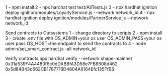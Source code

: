 1 - npm install
2 - npx hardhat test test/AllTests.js
3 - npx hardhat ignition deploy ignition/modules/LoyaltyService.js --network network_id
4 - npx hardhat ignition deploy ignition/modules/PartnerService.js --network network_id

Send contracts to Outsystems
1 - change directory to scripts
2 - npm install
3 - create .env file with
OS_ADMIN=your os user
OS_ADMIN_PASS=your os user pass
OS_HOST=the endpoint to send the contracts to
4 - node admin/set_smart_contract.js -all network_id

Verify contracts
npx hardhat verify --network shape-mainnet 0x31a539F4A4480f6c0dDABBfA3D58e7FB9608d462 0x5d84B43d662CB1787716D4804A6164Efc135FfB6
